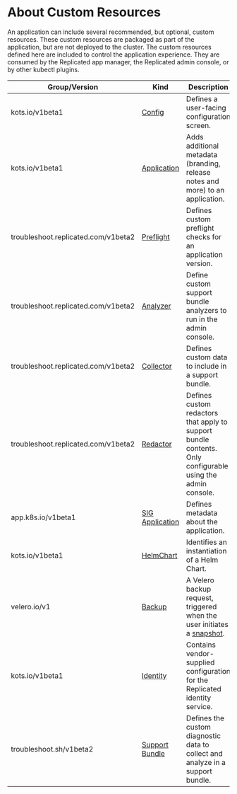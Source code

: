 # About Custom Resources

An application can include several recommended, but optional, custom resources.
These custom resources are packaged as part of the application, but are not deployed to the cluster.
The custom resources defined here are included to control the application experience. They are consumed by the Replicated app manager, the Replicated admin console, or by other kubectl plugins.

| Group/Version | Kind | Description |
|---------------|------|-------------|
| kots.io/v1beta1 | [Config](custom-resource-config)| Defines a user-facing configuration screen. |
| kots.io/v1beta1 | [Application](custom-resource-application) | Adds additional metadata (branding, release notes and more) to an application. |
| troubleshoot.replicated.com/v1beta2 | [Preflight](custom-resource-preflight) | Defines custom preflight checks for an application version. |
| troubleshoot.replicated.com/v1beta2 | [Analyzer](https://troubleshoot.sh/reference/analyzers/overview/) | Define custom support bundle analyzers to run in the admin console. |
| troubleshoot.replicated.com/v1beta2 | [Collector](https://troubleshoot.sh/reference/collectors/overview/) | Defines custom data to include in a support bundle.|
| troubleshoot.replicated.com/v1beta2 | [Redactor](https://troubleshoot.sh/reference/redactors/overview/) | Defines custom redactors that apply to support bundle contents. Only configurable using the admin console. |
| app.k8s.io/v1beta1 | [SIG Application](custom-resource-sig-application) | Defines metadata about the application. |
| kots.io/v1beta1 | [HelmChart](custom-resource-helmchart) | Identifies an instantiation of a Helm Chart. |
| velero.io/v1 | [Backup](https://velero.io/docs/v1.9/api-types/backup/) | A Velero backup request, triggered when the user initiates a [snapshot](../vendor/snapshots-overview). |
| kots.io/v1beta1 | [Identity](custom-resource-identity) | Contains vendor-supplied configuration for the Replicated identity service. |
| troubleshoot.sh/v1beta2 | [Support Bundle](custom-resource-preflight) | Defines the custom diagnostic data to collect and analyze in a support bundle. |
